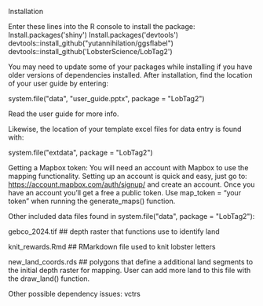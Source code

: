 
Installation

Enter these lines into the R console to install the package:
Install.packages('shiny')
Install.packages('devtools')
devtools::install_github("yutannihilation/ggsflabel")
devtools::install_github('LobsterScience/LobTag2')

You may need to update some of your packages while installing if you have older versions of dependencies installed.
After installation, find the location of your user guide by entering:

system.file("data", "user_guide.pptx", package = "LobTag2")

Read the user guide for more info.

Likewise, the location of your template excel files for data entry is found with:

system.file("extdata", package = "LobTag2")

Getting a Mapbox token:
You will need an account with Mapbox to use the mapping functionality. Setting up an account is quick and easy, just go to: 
https://account.mapbox.com/auth/signup/
and create an account. Once you have an account you’ll get a free a public token. Use map_token = “your token” when running the generate_maps() function. 

Other included data files found in system.file("data", package = "LobTag2"): 


gebco_2024.tif ## depth raster that functions use to identify land


knit_rewards.Rmd ## RMarkdown file used to knit lobster letters


new_land_coords.rds ## polygons that define a additional land segments to the initial depth raster for mapping. User can add more land to this file with the draw_land() function.



Other possible dependency issues:
vctrs
